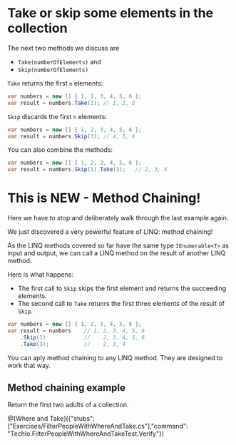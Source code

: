 # Take or skip some elements in the collection

The next two methods we discuss are
* `Take(numberOfElements)` and
* `Skip(numberOfElements)`

`Take` returns the first `n` elements:

```c#
var numbers = new [] { 1, 2, 3, 4, 5, 6 };
var result = numbers.Take(3); // 1, 2, 3
```

`Skip` discards the first `n` elements:

```c#
var numbers = new [] { 1, 2, 3, 4, 5, 6 };
var result = numbers.Skip(3); // 4, 5, 6
```

You can also combine the methods:

```c#
var numbers = new [] { 1, 2, 3, 4, 5, 6 };
var result = numbers.Skip(1).Take(3);   // 2, 3, 4
```

# This is NEW - Method Chaining!

Here we have to stop and deliberately walk through the last example again.

We just discovered a very powerful feature of LINQ: method chaining!

As the LINQ methods covered so far have the same type `IEnumerable<T>` as input and output, we can call a LINQ method on the result of another LINQ method.

Here is what happens:
* The first call to `Skip` skips the first element and returns the succeeding elements.
* The second call to `Take` retunrs the first three elements of the result of `Skip`.

```c#
var numbers = new [] { 1, 2, 3, 4, 5, 6 };
var result = numbers    // 1, 2, 3, 4, 5, 6
    .Skip(1)            //    2, 3, 4, 5, 6
    .Take(3);           //    2, 3, 4
```

You can aply method chaining to any LINQ method.
They are designed to work that way.


## Method chaining example

Return the first two adults of a collection.

@[Where and Take]({"stubs": ["Exercises/FilterPeopleWithWhereAndTake.cs"],"command": "TechIo.FilterPeopleWithWhereAndTakeTest.Verify"})
